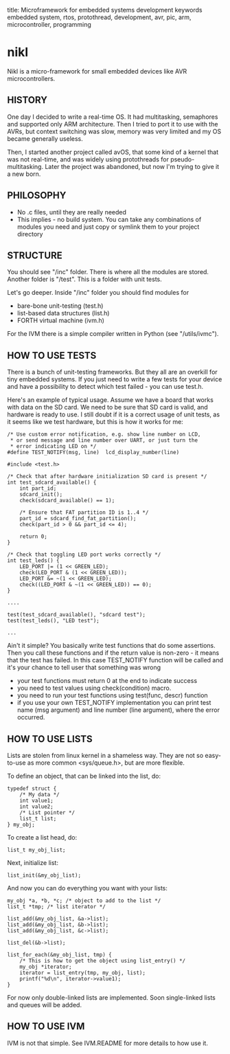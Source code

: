 title: Microframework for embedded systems development
keywords embedded system, rtos, protothread, development, avr, pic, arm, microcontroller, programming

nikl
====

Nikl is a micro-framework for small embedded devices like AVR
microcontrollers.

HISTORY
-------

One day I decided to write a real-time OS. It had multitasking, semaphores and
supported only ARM architecture. Then I tried to port it to use with the AVRs,
but context switching was slow, memory was very limited and my OS became
generally useless.

Then, I started another project called avOS, that some kind of a kernel that
was not real-time, and was widely using protothreads for pseudo-multitasking.
Later the project was abandoned, but now I'm trying to give it a new born.

PHILOSOPHY
----------

* No .c files, until they are really needed
* This implies - no build system. You can take any combinations of modules you
  need and just copy or symlink them to your project directory


STRUCTURE
---------

You should see "/inc" folder. There is where all the modules are stored.
Another folder is "/test". This is a folder with unit tests. 

Let's go deeper. Inside "/inc" folder you should find modules for

* bare-bone unit-testing (test.h)
* list-based data structures (list.h)
* FORTH virtual machine (ivm.h)

For the IVM there is a simple compiler written in Python (see "/utils/ivmc").

HOW TO USE TESTS
----------------

There is a bunch of unit-testing frameworks. But they all are an overkill for
tiny embedded systems. If you just need to write a few tests for your device
and have a possibility to detect which test failed - you can use test.h.

Here's an example of typical usage. Assume we have a board that works with data
on the SD card. We need to be sure that SD card is valid, and hardware is ready
to use.  I still doubt if it is a correct usage of unit tests, as it seems like
we test hardware, but this is how it works for me:

	/* Use custom error notification, e.g. show line number on LCD,
	 * or send message and line number over UART, or just turn the
	 * error indicating LED on */
	#define TEST_NOTIFY(msg, line)	lcd_display_number(line)

	#include <test.h>

	/* Check that after hardware initialization SD card is present */
	int test_sdcard_available() {
		int part_id;
		sdcard_init();
		check(sdcard_available() == 1);

		/* Ensure that FAT partition ID is 1..4 */
		part_id = sdcard_find_fat_partition();
		check(part_id > 0 && part_id <= 4);

		return 0;
	}

	/* Check that toggling LED port works correctly */
	int test_leds() {
		LED_PORT |= (1 << GREEN_LED);
		check(LED_PORT & (1 << GREEN_LED));
		LED_PORT &= ~(1 << GREEN_LED);
		check((LED_PORT & ~(1 << GREEN_LED)) == 0);
	}

	....

	test(test_sdcard_available(), "sdcard test");
	test(test_leds(), "LED test");

	...

Ain't it simple? You basically write test functions that do some assertions.
Then you call these functions and if the return value is non-zero - it means
that the test has failed. In this case TEST_NOTIFY function will be called and
it's your chance to tell user that something was wrong

* your test functions must return 0 at the end to indicate success
* you need to test values using check(condition) macro.
* you need to run your test functions using test(func, descr) function
* if you use your own TEST_NOTIFY implementation you can print test name
  (msg argument) and line number (line argument), where the error occurred.

HOW TO USE LISTS
----------------

Lists are stolen from linux kernel in a shameless way. They are not so easy-to-use
as more common <sys/queue.h>, but are more flexible.

To define an object, that can be linked into the list, do:

	typedef struct {
		/* My data */
		int value1;
		int value2;
		/* List pointer */
		list_t list;
	} my_obj;

To create a list head, do:

	list_t my_obj_list;

Next, initialize list:

	list_init(&my_obj_list);

And now you can do everything you want with your lists:

	my_obj *a, *b, *c; /* object to add to the list */
	list_t *tmp; /* list iterator */

	list_add(&my_obj_list, &a->list);
	list_add(&my_obj_list, &b->list);
	list_add(&my_obj_list, &c->list);

	list_del(&b->list);

	list_for_each(&my_obj_list, tmp) {
		/* This is how to get the object using list_entry() */
		my_obj *iterator;
		iterator = list_entry(tmp, my_obj, list);
		printf("%d\n", iterator->value1);
	}

For now only double-linked lists are implemented. Soon single-linked lists and
queues will be added.

HOW TO USE IVM
--------------

IVM is not that simple. See IVM.README for more details to how use it.

